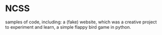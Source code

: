 # NCSS 
samples of code, including:
a (fake) website, which was a creative project to experiment and learn, 
a simple flappy bird game in python.
